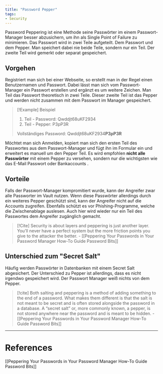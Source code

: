 ```yaml
---
title: "Password Pepper"
tags:
- Security
---
```


Password Peppering ist eine Methode seine Passwörter im einem Passwort-Manager besser abzusichern, um ihn als Single Point of Failure zu minimieren. Das Passwort wird in zwei Teile aufgeteilt. Dem Passwort und dem Pepper. Man speichert dabei nie beide Teile, sondern nur ein Teil. Der zweite Teil wird gemerkt oder separat gespeichert.

## Vorgehen
Registriert man sich bei einer Webseite, so erstellt man in der Regel einen Benutzernamen und Passwort. Dabei lässt man sich vom Passwort-Manager ein Passwort erstellen und ergänzt es um weitere Zeichen. Man Teil das Passwort theoretisch in zwei Teile. Dieser zweite Teil ist das Pepper und werden nicht zusammen mit dem Passwort im Manager gespeichert. 

>[!Example] Beispiel
>1. Teil - Password: Qwddjt68uKF2934
>2. Teil - Pepper: P3pP3R
>
>Vollständiges Password: Qwddjt68uKF2934**P3pP3R**

Möchtet man sich Anmelden, kopiert man sich den ersten Teil des Passwortes aus dem Passwort-Manager und fügt ihn im Formular ein und erweitert es manuell um den Pepper Teil. 
Es wird empfohlen **nicht alle Passwörter** mit einem Pepper zu versehen, sondern nur die wichtigsten wie das E-Mail Passwort oder Bankaccounts .


## Vorteile
Falls der Passwort-Manager kompromitiert wurde, kann der Angreifer zwar alle Passworter im Vault nutzen. Wenn diese Passwörter allerdings durch ein weiteres Pepper geschützt sind, kann der Angreifer nicht auf die Accounts zugreifen. 
Ebenfalls schützt es vor Phishing-Programme, welche die Zwischenablage auslesen. Auch hier wird wieder nur ein Teil des Passwortes dem Angreifer zugänglich gemacht.

>[!Cite] 
> Security is about layers and peppering is just another layer. You’ll never have a perfect system but the more friction points you give to the attacker the better. - [[Peppering Your Passwords in Your Password Manager How-To Guide  Password Bits]]

## Unterschied zum "Secret Salt"
Häufig werden Passwörter in Datenbanken mit einem Secret Salt abgesichert. Der Unterschied zu Pepper ist allerdings, dass es nicht irgendwo gespeichert wird. Der Passwort Manager weiß nichts von dem Pepper. 

> [!cite]
>  Both salting and peppering is a method of adding something to the end of a password. What makes them different is that the salt is not meant to be secret and is often stored alongside the password in a database. A “secret salt” or, more commonly known, a pepper, is not stored anywhere near the password and is meant to be hidden. - [[Peppering Your Passwords in Your Password Manager How-To Guide  Password Bits]]

---
# References
[[Peppering Your Passwords in Your Password Manager How-To Guide  Password Bits]]
